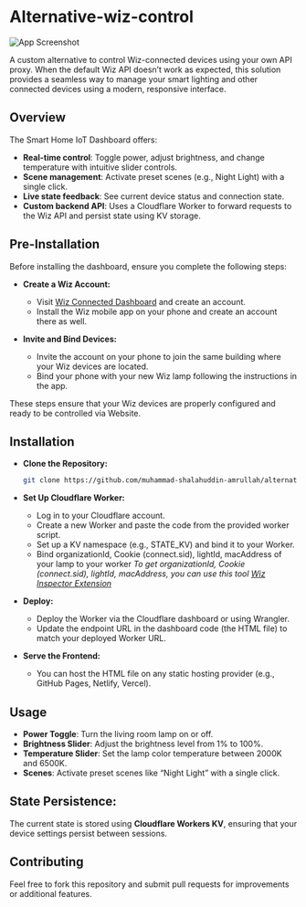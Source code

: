 # Alternative-wiz-control

![App Screenshot](https://github.com/muhammad-shalahuddin-amrullah/alternative-wiz-control/blob/main/Preview/Screen.jpg?raw=true)

A custom alternative to control Wiz-connected devices using your own API proxy. When the default Wiz API doesn’t work as expected, this solution provides a seamless way to manage your smart lighting and other connected devices using a modern, responsive interface.

## Overview
The Smart Home IoT Dashboard offers:
- **Real-time control**: Toggle power, adjust brightness, and change temperature with intuitive slider controls.
- **Scene management**: Activate preset scenes (e.g., Night Light) with a single click.
- **Live state feedback**: See current device status and connection state.
- **Custom backend API**: Uses a Cloudflare Worker to forward requests to the Wiz API and persist state using KV storage.

## Pre-Installation
Before installing the dashboard, ensure you complete the following steps:
- **Create a Wiz Account:**
   - Visit [Wiz Connected Dashboard](https://pro.wizconnected.com/dashboard/) and create an account.
   - Install the Wiz mobile app on your phone and create an account there as well.

- **Invite and Bind Devices:**
   - Invite the account on your phone to join the same building where your Wiz devices are located.
   - Bind your phone with your new Wiz lamp following the instructions in the app.

These steps ensure that your Wiz devices are properly configured and ready to be controlled via Website.

## Installation

- **Clone the Repository:**

   ```bash
   git clone https://github.com/muhammad-shalahuddin-amrullah/alternative-wiz-control.git

- **Set Up Cloudflare Worker:**

   - Log in to your Cloudflare account.
   - Create a new Worker and paste the code from the provided worker script.
   - Set up a KV namespace (e.g., STATE_KV) and bind it to your Worker.
   - Bind organizationId, Cookie (connect.sid), lightId, macAddress of your lamp to your worker
        *To get organizationId, Cookie (connect.sid), lightId, macAddress, you can use this tool [Wiz Inspector Extension](https://github.com/muhammad-shalahuddin-amrullah/Wiz-Inspector)*


- **Deploy:**

   - Deploy the Worker via the Cloudflare dashboard or using Wrangler.
   - Update the endpoint URL in the dashboard code (the HTML file) to match your deployed Worker URL.

-  **Serve the Frontend:**

   - You can host the HTML file on any static hosting provider (e.g., GitHub Pages, Netlify, Vercel).

## Usage
- **Power Toggle**: Turn the living room lamp on or off.  
- **Brightness Slider**: Adjust the brightness level from 1% to 100%.  
- **Temperature Slider**: Set the lamp color temperature between 2000K and 6500K.  
- **Scenes**: Activate preset scenes like “Night Light” with a single click.  

## State Persistence:
The current state is stored using **Cloudflare Workers KV**, ensuring that your device settings persist between sessions. 

## Contributing
Feel free to fork this repository and submit pull requests for improvements or additional features.  
